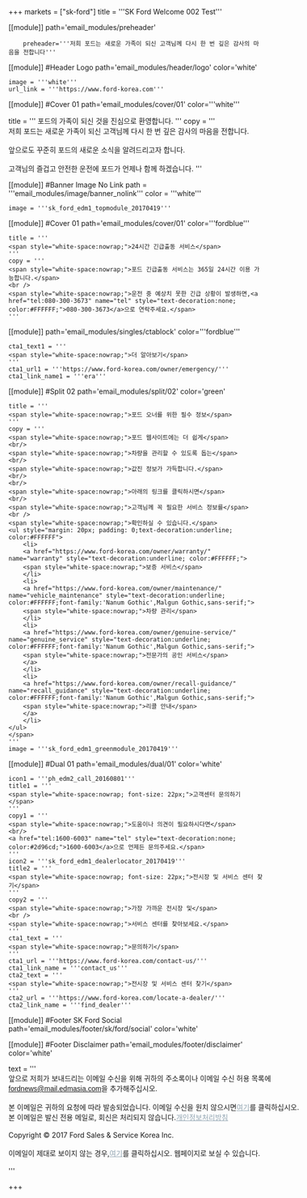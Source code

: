 
+++
markets = ["sk-ford"]
title = '''SK Ford Welcome 002 Test'''

[[module]]
path='email_modules/preheader'


		preheader='''저희 포드는 새로운 가족이 되신 고객님께 다시 한 번 깊은 감사의 마음을 전합니다'''

[[module]] #Header Logo
path='email_modules/header/logo'
color='white'

	image = '''white'''
	url_link = '''https://www.ford-korea.com'''

[[module]] #Cover 01
path='email_modules/cover/01'
color='''white'''
 
 title = '''
     <span style="white-space:nowrap;">포드의 가족이 되신 것을 진심으로 환영합니다.</span>
 '''
	copy = '''
        <span style="white-space:nowrap;">저희 포드는 새로운 가족이 되신 고객님께 다시 한 번 깊은 감사의 마음을 전합니다.</span>
    <br />
    <br />
        <span style="white-space:nowrap;">앞으로도 꾸준히 포드의 새로운 소식을 알려드리고자 합니다.</span>
    <br />
    <br />
        <span style="white-space:nowrap;">고객님의 즐겁고 안전한 운전에 포드가 언제나 함께 하겠습니다.</span>
    '''

[[module]] #Banner Image No Link
path = '''email_modules/image/banner_nolink'''
color = '''white'''

	image = '''sk_ford_edm1_topmodule_20170419'''

[[module]] #Cover 01
path='email_modules/cover/01'
color='''fordblue'''
 
	title = '''
    <span style="white-space:nowrap;">24시간 긴급출동 서비스</span>
    '''
	copy = '''
    <span style="white-space:nowrap;">포드 긴급출동 서비스는 365일 24시간 이용 가능합니다.</span>
    <br />
    <span style="white-space:nowrap;">운전 중 예상치 못한 긴급 상황이 발생하면,<a href="tel:080-300-3673" name="tel" style="text-decoration:none; color:#FFFFFF;">080-300-3673</a>으로 연락주세요.</span>
    '''

[[module]]
path='email_modules/singles/ctablock'
color='''fordblue'''

	cta1_text1 = '''
    <span style="white-space:nowrap;">더 알아보기</span>
    '''
	cta1_url1 = '''https://www.ford-korea.com/owner/emergency/'''
	cta1_link_name1 = '''era'''

[[module]] #Split 02
path='email_modules/split/02'
color='green'

	title = '''
    <span style="white-space:nowrap;">포드 오너를 위한 필수 정보</span>
    '''
	copy = '''
    <span style="white-space:nowrap;">포드 웹사이트에는 더 쉽게</span>
    <br/>
    <span style="white-space:nowrap;">차량을 관리할 수 있도록 돕는</span>
    <br/>
    <span style="white-space:nowrap;">값진 정보가 가득합니다.</span>
    <br/>
    <br/>
    <span style="white-space:nowrap;">아래의 링크를 클릭하시면</span>
    <br/>
    <span style="white-space:nowrap;">고객님께 꼭 필요한 서비스 정보를</span>
    <br />
    <span style="white-space:nowrap;">확인하실 수 있습니다.</span>
	<ul style="margin: 20px; padding: 0;text-decoration:underline; color:#FFFFFF">
		<li>
        <a href="https://www.ford-korea.com/owner/warranty/" name="warranty" style="text-decoration:underline; color:#FFFFFF;">
        <span style="white-space:nowrap;">보증 서비스</span>
        </li>
		<li>
        <a href="https://www.ford-korea.com/owner/maintenance/" name="vehicle_maintenance" style="text-decoration:underline; color:#FFFFFF;font-family:'Nanum Gothic',Malgun Gothic,sans-serif;">
        <span style="white-space:nowrap;">차량 관리</span>
        </li>
		<li>
        <a href="https://www.ford-korea.com/owner/genuine-service/" name="genuine_service" style="text-decoration:underline; color:#FFFFFF;font-family:'Nanum Gothic',Malgun Gothic,sans-serif;">
        <span style="white-space:nowrap;">전문가의 공인 서비스</span>
        </a>
        </li>
		<li>
        <a href="https://www.ford-korea.com/owner/recall-guidance/" name="recall_guidance" style="text-decoration:underline; color:#FFFFFF;font-family:'Nanum Gothic',Malgun Gothic,sans-serif;">
        <span style="white-space:nowrap;">리콜 안내</span>
        </a>
        </li>
	</ul>
    </span>
    '''
	image = '''sk_ford_edm1_greenmodule_20170419'''

[[module]] #Dual 01
path='email_modules/dual/01'
color='white'

	icon1 = '''ph_edm2_call_20160801'''
	title1 = '''
    <span style="white-space:nowrap; font-size: 22px;">고객센터 문의하기</span>
    '''
	copy1 = '''
    <span style="white-space:nowrap;">도움이나 의견이 필요하시다면</span>
    <br/>
    <a href="tel:1600-6003" name="tel" style="text-decoration:none; color:#2d96cd;">1600-6003</a>으로 언제든 문의주세요.</span>
    '''
	icon2 = '''sk_ford_edm1_dealerlocator_20170419'''
	title2 = '''
    <span style="white-space:nowrap; font-size: 22px;">전시장 및 서비스 센터 찾기</span>
    '''
	copy2 = '''
    <span style="white-space:nowrap;">가장 가까운 전시장 및</span>
    <br />
    <span style="white-space:nowrap;">서비스 센터를 찾아보세요.</span>
    '''
	cta1_text = '''
    <span style="white-space:nowrap;">문의하기</span>
    '''
	cta1_url = '''https://www.ford-korea.com/contact-us/'''
	cta1_link_name = '''contact_us'''
	cta2_text = '''
    <span style="white-space:nowrap;">전시장 및 서비스 센터 찾기</span>
    '''
	cta2_url = '''https://www.ford-korea.com/locate-a-dealer/'''
	cta2_link_name = '''find_dealer'''

[[module]] #Footer SK Ford Social
path='email_modules/footer/sk/ford/social'
color='white'

[[module]] #Footer Disclaimer
path='email_modules/footer/disclaimer'
color='white'

text = '''
<span style="white-space:nowrap;">앞으로 저희가 보내드리는 이메일 수신을 위해 귀하의 주소록이나 이메일 수신 허용 목록에</span>
<br/>
<span style="font-family:'Nanum Gothic',Malgun Gothic,sans-serif; text-decoration:underline; color:#ffffff;">fordnews@mail.edmasia.com</span>을 추가해주십시오.</span>
<br/>
<br/>
<span style="white-space:nowrap;">본 이메일은 귀하의 요청에 따라 발송되었습니다. 이메일 수신을 원치 않으시면<a href="<%unsubscribe_link_text%>" style="color:#91a4b1; text-decoration:underline">여기</a>를 클릭하십시오.</span> 
<br />
<span style="white-space:nowrap;">본 이메일은 발신 전용 메일로, 회신은 처리되지 않습니다.<a href="https://www.ford-korea.com/privacy/" name="privacy" style="text-decoration:underline; color:#91a4b1;">개인정보처리방침</a></span> 
<br/>
<br/>
<span style="white-space:nowrap;">Copyright © 2017 Ford Sales & Service Korea Inc.</span>
<br />
<br />
<span style="white-space:nowrap;">이메일이 제대로 보이지 않는 경우,<span class="mobile-display-block"></span><a href="<%syslink_message_read url='/public/read_message.jsp'%>" style="color:#91a4b1; text-decoration:underline">여기</a>를 클릭하십시오. 웹페이지로 보실 수 있습니다.</span>
<br />
<br />
'''

+++

